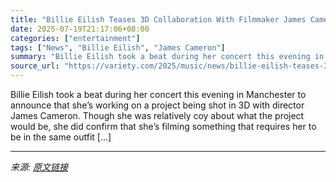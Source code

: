 ```yaml
---
title: "Billie Eilish Teases 3D Collaboration With Filmmaker James Cameron"
date: 2025-07-19T21:17:06+08:00
categories: ["entertainment"]
tags: ["News", "Billie Eilish", "James Cameron"]
summary: "Billie Eilish took a beat during her concert this evening in Manchester to announce that she&#8217;s working on a project being shot in 3D with director James Cameron. Though she was relatively coy ab"
source_url: "https://variety.com/2025/music/news/billie-eilish-teases-3d-collaboration-with-james-cameron-1236465287/"
---
```


Billie Eilish took a beat during her concert this evening in Manchester to announce that she&#8217;s working on a project being shot in 3D with director James Cameron. Though she was relatively coy about what the project would be, she did confirm that she&#8217;s filming something that requires her to be in the same outfit [&#8230;]

---

*来源: [原文链接](https://variety.com/2025/music/news/billie-eilish-teases-3d-collaboration-with-james-cameron-1236465287/)*
